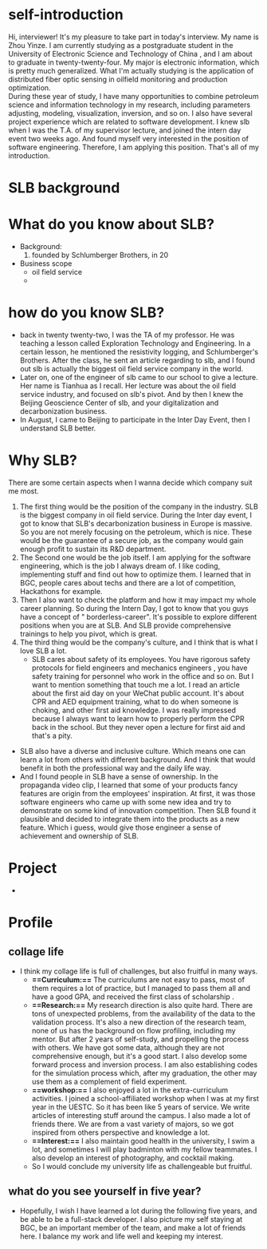 # self-introduction

Hi, interviewer! It's my pleasure to take part in today's interview.
My name is Zhou Yinze. I am currently studying as a postgraduate student in the University of Electronic Science and Technology of China , and I am about to graduate in twenty-twenty-four. 
My major is electronic information, which is pretty much generalized. What I'm actually studying is the application of distributed fiber optic sensing in oilfield monitoring and production optimization.   
During these year of study, I have many opportunities to combine petroleum science and information technology in my research, including parameters adjusting, modeling, visualization, inversion, and so on. I also have several project experience which are related to software development.
I knew slb when I was the T.A. of my supervisor lecture, and joined the intern day event two weeks ago. And found myself very interested in the position of software engineering. Therefore, I am applying this position.
That's all of my introduction.


# SLB background

# What do you know about SLB?
- Background:
  1. founded by Schlumberger Brothers, in 20
- Business scope
  - oil field service
  -
# how do you know SLB?
- back in twenty twenty-two, I was the TA of my professor. He was teaching a lesson called Exploration Technology and Engineering. In a certain lesson, he mentioned the resistivity logging, and Schlumberger's Brothers. After the class, he sent an article regarding to slb, and I found out slb is actually the biggest oil field service company in the world.
- Later on, one of the engineer of slb came to our school to give a lecture. Her name is Tianhua as I recall. Her lecture was about the oil field service industry, and focused on slb's pivot. And by then I knew the Beijing Geoscience Center of slb, and your digitalization and decarbonization business. 
- In August, I came to Beijing to participate in the Inter Day Event, then I understand SLB better. 
# Why SLB?
There are some certain aspects when I wanna decide which company suit me most.
1. The first thing would be the position of the company in the industry. SLB is the biggest company in oil field service. During the Inter day event, I got to know that SLB's decarbonization business in Europe is massive. So you are not merely focusing on the petroleum, which is nice. These would be the guarantee of a secure job, as the company would gain enough profit to sustain its R&D department. 
2. The Second one would be the job itself. I am applying for the software engineering, which is the job I always dream of. I like coding, implementing stuff and find out how to optimize them. I learned that in BGC, people cares about techs and there are a lot of competition, Hackathons for example. 
3. Then I also want to check the platform and how it may impact my whole career planning. So during the Intern Day, I got to know that you guys have a concept of " borderless-career". It's possible to explore different positions when you are at SLB. And SLB provide comprehensive trainings to help you pivot, which is great. 
4. The third thing would be the company's culture, and I think that is what I love SLB a lot. 
   - SLB cares about safety of its employees. You have rigorous safety protocols for field engineers and mechanics engineers , you have safety training for personnel who work in the office and so on. But I want to mention something that touch me a lot.  I read an article about the first aid day on your WeChat public account. It's about CPR and AED equipment training,  what to do when someone is choking, and other first aid knowledge. I was really impressed because I always want to learn how to properly perform the CPR back in the school. But they never open a lecture for first aid and that's a pity.
  - SLB also have a diverse and inclusive culture. Which means one can learn a lot from others with different background. And I think that would benefit in both the professional way and the daily life way. 
  - And I found people in SLB have a sense of ownership. In the propaganda video clip, I learned that some of your products fancy features are origin from the employees' inspiration. At first, it was those software engineers who came up with some new idea and try to demonstrate on some kind of innovation competition. Then SLB found it plausible and decided to integrate them into the products as a new feature. Which i guess, would give those engineer a sense of achievement and ownership of SLB.

# Project
- 


# Profile

## collage life

- I think my collage life is full of challenges, but also fruitful in many ways.  
  - **==Curriculum:==** The curriculums are not easy to pass, most of them requires a lot of practice, but I managed to pass them all and have a good GPA, and received the first class of  scholarship .
  - **==Research:==** My research direction is also quite hard. There are tons of unexpected problems, from the availability of the data to the validation process.   It's also a new direction of the research team, none of us has the background on flow profiling, including my mentor. But after 2 years of self-study, and propelling the process with others. We have got some data, although they are not comprehensive enough, but it's a good start. I also develop some forward process and inversion process. I am also establishing codes for the simulation process which, after my graduation, the other may use them as a complement of field experiment.
  - **==workshop:==** I also enjoyed a lot in the extra-curriculum activities. I joined a school-affiliated workshop when I was at my first year in the UESTC. So it has been like 5 years of service. We write articles of interesting stuff around the campus. I also made a lot of friends there. We are from a vast variety of majors, so we got inspired from others perspective and knowledge a lot. 
  - **==Interest:==** I also maintain good health in the university, I swim a lot, and sometimes I will play badminton with my fellow teammates. I also develop an interest of photography, and cocktail making.
  - So I would conclude my university life as challengeable but fruitful.

## what do you see yourself in five year?

- Hopefully, I wish I have learned a lot during the following five years, and be able to be a full-stack developer. I also picture my self staying at BGC, be an important member of the team, and make a lot of friends here. I balance my work and life well and keeping my interest.
